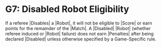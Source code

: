 # G7: Disabled Robot Eligibility

If a referee |Disables| a |Robot|, it will not be eligible to |Score| or earn
points for the remainder of the |Match|. A |Disabled| |Robot| (whether referee
induced or |Robot| failure) does not earn |Penalties| after being declared
|Disabled| unless otherwise specified by a Game-Specific rule.
